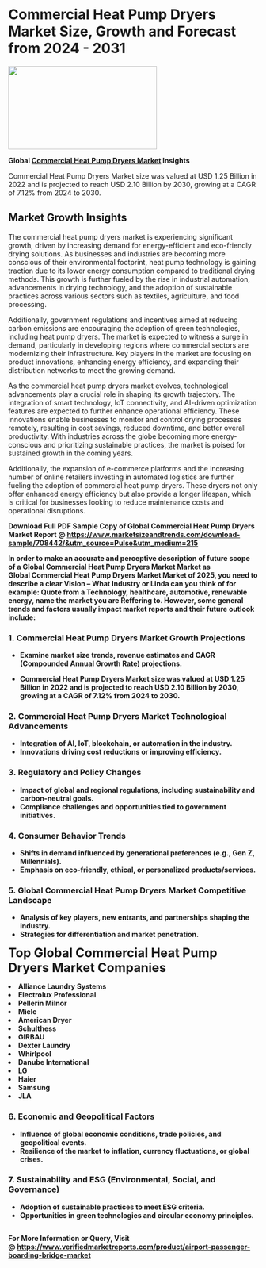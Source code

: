 <H1>Commercial Heat Pump Dryers Market Size, Growth and Forecast from 2024 - 2031</H1><img class="aligncenter size-medium wp-image-584254" src="https://thirdeyenews.in/wp-content/uploads/2024/09/Global-Market-Research-300x168.jpeg" alt="" width="300" height="168" /><p><strong>Global&nbsp;<a href="https://www.marketsizeandtrends.com/download-sample/708442/&amp;utm_source=Pulse&amp;utm_medium=215">Commercial Heat Pump Dryers Market</a> Insights</strong></p><p>Commercial Heat Pump Dryers Market size was valued at USD 1.25 Billion in 2022 and is projected to reach USD 2.10 Billion by 2030, growing at a CAGR of 7.12% from 2024 to 2030.</p><p><h2>Market Growth Insights</h2> <p>The commercial heat pump dryers market is experiencing significant growth, driven by increasing demand for energy-efficient and eco-friendly drying solutions. As businesses and industries are becoming more conscious of their environmental footprint, heat pump technology is gaining traction due to its lower energy consumption compared to traditional drying methods. This growth is further fueled by the rise in industrial automation, advancements in drying technology, and the adoption of sustainable practices across various sectors such as textiles, agriculture, and food processing.</p> <p>Additionally, government regulations and incentives aimed at reducing carbon emissions are encouraging the adoption of green technologies, including heat pump dryers. The market is expected to witness a surge in demand, particularly in developing regions where commercial sectors are modernizing their infrastructure. Key players in the market are focusing on product innovations, enhancing energy efficiency, and expanding their distribution networks to meet the growing demand.</p> <p><strong></strong></p> <p>As the commercial heat pump dryers market evolves, technological advancements play a crucial role in shaping its growth trajectory. The integration of smart technology, IoT connectivity, and AI-driven optimization features are expected to further enhance operational efficiency. These innovations enable businesses to monitor and control drying processes remotely, resulting in cost savings, reduced downtime, and better overall productivity. With industries across the globe becoming more energy-conscious and prioritizing sustainable practices, the market is poised for sustained growth in the coming years.</p> <p>Additionally, the expansion of e-commerce platforms and the increasing number of online retailers investing in automated logistics are further fueling the adoption of commercial heat pump dryers. These dryers not only offer enhanced energy efficiency but also provide a longer lifespan, which is critical for businesses looking to reduce maintenance costs and operational disruptions.</p> <p><strong></p><p><span class=""><strong>Download Full PDF Sample Copy of Global Commercial Heat Pump Dryers Market Report</strong> @ <a href="https://www.marketsizeandtrends.com/download-sample/708442/&amp;utm_source=Pulse&amp;utm_medium=215" target="_blank">https://www.marketsizeandtrends.com/download-sample/708442/&amp;utm_source=Pulse&amp;utm_medium=215</a></span></p><p>In order to make an accurate and perceptive description of future scope of a Global&nbsp;Commercial Heat Pump Dryers Market Market as Global&nbsp;Commercial Heat Pump Dryers Market Market of 2025, you need to describe a clear Vision &ndash; What Industry or Linda can you think of for example: Quote from a Technology, healthcare, automotive, renewable energy, name the market you are Reffering to. However, some general trends and factors usually impact market reports and their future outlook include:</p><h3>1.&nbsp;<strong>Commercial Heat Pump Dryers Market Growth Projections</strong></h3><ul><li>Examine market size trends, revenue estimates and CAGR (Compounded Annual Growth Rate) projections.</li><li><p>Commercial Heat Pump Dryers Market size was valued at USD 1.25 Billion in 2022 and is projected to reach USD 2.10 Billion by 2030, growing at a CAGR of 7.12% from 2024 to 2030.</p></li></ul><h3>2.&nbsp;<strong>Commercial Heat Pump Dryers Market Technological Advancements</strong></h3><ul><li>Integration of AI, IoT, blockchain, or automation in the industry.</li><li>Innovations driving cost reductions or improving efficiency.</li></ul><h3>3.&nbsp;<strong>Regulatory and Policy Changes</strong></h3><ul><li>Impact of global and regional regulations, including sustainability and carbon-neutral goals.</li><li>Compliance challenges and opportunities tied to government initiatives.</li></ul><h3>4.&nbsp;<strong>Consumer Behavior Trends</strong></h3><ul><li>Shifts in demand influenced by generational preferences (e.g., Gen Z, Millennials).</li><li>Emphasis on eco-friendly, ethical, or personalized products/services.</li></ul><h3>5.&nbsp;<strong>Global Commercial Heat Pump Dryers Market Competitive Landscape</strong></h3><ul><li>Analysis of key players, new entrants, and partnerships shaping the industry.</li><li>Strategies for differentiation and market penetration.</li></ul><p data-pm-slice="1 1 []"><span style="color: inherit; font-family: inherit; font-size: 25px;">Top Global Commercial Heat Pump Dryers Market Companies</span></p><div class="" data-test-id=""><p><li>Alliance Laundry Systems</li><li> Electrolux Professional</li><li> Pellerin Milnor</li><li> Miele</li><li> American Dryer</li><li> Schulthess</li><li> GIRBAU</li><li> Dexter Laundry</li><li> Whirlpool</li><li> Danube International</li><li> LG</li><li> Haier</li><li> Samsung</li><li> JLA</li></p></div><h3>6.&nbsp;<strong>Economic and Geopolitical Factors</strong></h3><ul><li>Influence of global economic conditions, trade policies, and geopolitical events.</li><li>Resilience of the market to inflation, currency fluctuations, or global crises.</li></ul><h3>7.&nbsp;<strong>Sustainability and ESG (Environmental, Social, and Governance)</strong></h3><ul><li>Adoption of sustainable practices to meet ESG criteria.</li><li>Opportunities in green technologies and circular economy principles.</li></ul><h2><strong style="font-size: 14px;">For More Information or Query, Visit @&nbsp;</strong><a style="background-color: #ffffff; font-size: 14px;" href="https://www.marketsizeandtrends.com/report/commercial-heat-pump-dryers-market/" target="_blank">https://www.verifiedmarketreports.com/product/airport-passenger-boarding-bridge-market</a></h2>
